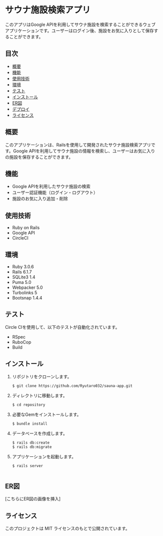 # サウナ施設検索アプリ

このアプリはGoogle APIを利用してサウナ施設を検索することができるウェブアプリケーションです。ユーザーはログイン後、施設をお気に入りとして保存することができます。

## 目次
- [概要](#概要)
- [機能](#機能)
- [使用技術](#使用技術)
- [環境](#環境)
- [テスト](#テスト)
- [インストール](#インストール)
- [ER図](#er図)
- [デプロイ](#デプロイ)
- [ライセンス](#ライセンス)

## 概要
このアプリケーションは、Railsを使用して開発されたサウナ施設検索アプリです。Google APIを利用してサウナ施設の情報を検索し、ユーザーはお気に入りの施設を保存することができます。

## 機能
* Google APIを利用したサウナ施設の検索
* ユーザー認証機能（ログイン・ログアウト）
* 施設のお気に入り追加・削除

## 使用技術
* Ruby on Rails
* Google API
* CircleCI

## 環境
* Ruby 3.0.6
* Rails 6.1.7
* SQLite3 1.4
* Puma 5.0
* Webpacker 5.0
* Turbolinks 5
* Bootsnap 1.4.4

## テスト
Circle CIを使用して、以下のテストが自動化されています。

* RSpec
* RuboCop
* Build

## インストール
1. リポジトリをクローンします。

    ```
    $ git clone https://github.com/Ryutaro032/sauna-app.git
    ```

2. ディレクトリに移動します。

    ```
    $ cd repository
    ```

3. 必要なGemをインストールします。

    ```
    $ bundle install
    ```

4. データベースを作成します。

    ```
    $ rails db:create
    $ rails db:migrate
    ```

5. アプリケーションを起動します。

    ```
    $ rails server


## ER図

[こちらにER図の画像を挿入]

## ライセンス

このプロジェクトは MIT ライセンスのもとで公開されています。
